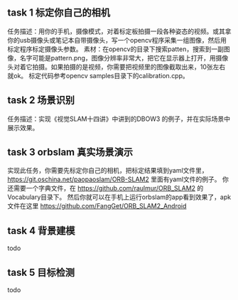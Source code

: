 ## task 1 标定你自己的相机
任务描述：用你的手机，摄像模式，对着标定板拍摄一段各种姿态的视频。或其拿你的usb摄像头或笔记本自带摄像头，写一个opencv程序采集一组图像，然后用标定程序标定摄像头参数。
素材：在opencv的目录下搜索patten，搜索到一副图像，名字可能是pattern.png，图像分辨率非常大，把它在显示器上打开，用摄像头对着它拍摄。如果拍摄的是视频，你需要把视频里的图像截取出来，10张左右就ok。
标定代码参考opencv samples目录下的calibration.cpp。

## task 2 场景识别
任务描述：实现《视觉SLAM十四讲》中讲到的DBOW3 的例子，并在实际场景中展示效果。

## task 3 orbslam 真实场景演示
实现此任务，你需要先标定你自己的相机，把标定结果填到yaml文件里，https://git.oschina.net/paopaoslam/ORB-SLAM2 里面有yaml文件的例子。
你还需要一个字典文件，在 https://github.com/raulmur/ORB_SLAM2  的 Vocabulary目录下。
然后你就可以在手机上运行orbslam的app看到效果了，apk文件在这里 https://github.com/FangGet/ORB_SLAM2_Android

## task 4 背景建模
todo

## task 5 目标检测
todo
